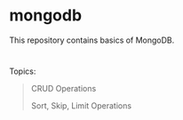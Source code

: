 # mongodb

This repository contains basics of MongoDB.
#
Topics:
>CRUD Operations
>
>Sort, Skip, Limit Operations
